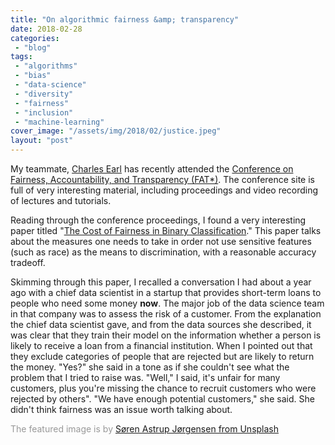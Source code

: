 ```yaml
---
title: "On algorithmic fairness &amp; transparency"
date: 2018-02-28
categories: 
 - "blog"
tags: 
 - "algorithms"
 - "bias"
 - "data-science"
 - "diversity"
 - "fairness"
 - "inclusion"
 - "machine-learning"
cover_image: "/assets/img/2018/02/justice.jpeg"
layout: "post"
---
```


My teammate, [Charles Earl](https://charlesearl.blog) has recently attended the [Conference on Fairness, Accountability, and ](https://fatconference.org/)[Transparency (FAT*)](https://fatconference.org/). The conference site is full of very interesting material, including proceedings and video recording of lectures and tutorials.

Reading through the conference proceedings, I found a very interesting paper titled "[The Cost of Fairness in Binary Classification](http://proceedings.mlr.press/v81/menon18a/menon18a.pdf)." This paper talks about the measures one needs to take in order not use sensitive features (such as race) as the means to discrimination, with a reasonable accuracy tradeoff.

Skimming through this paper, I recalled a conversation I had about a year ago with a chief data scientist in a startup that provides short-term loans to people who need some money **now**. The major job of the data science team in that company was to assess the risk of a customer. From the explanation the chief data scientist gave, and from the data sources she described, it was clear that they train their model on the information whether a person is likely to receive a loan from a financial institution. When I pointed out that they exclude categories of people that are rejected but are likely to return the money. "Yes?" she said in a tone as if she couldn't see what the problem that I tried to raise was. "Well," I said, it's unfair for many customers, plus you're missing the chance to recruit customers who were rejected by others". "We have enough potential customers," she said. She didn't think fairness was an issue worth talking about.

 

<span style="color:#999999;">The featured image is by <a href="https://unsplash.com/photos/oux1EInHTM4" target="_blank" rel="noopener">Søren Astrup Jørgensen from Unsplash</a></span>

 
